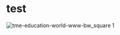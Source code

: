 # test

![tme-education-world-www-bw_square 1](https://user-images.githubusercontent.com/37689522/53089003-a0312b00-350b-11e9-81e4-635ecd10c823.png) 
